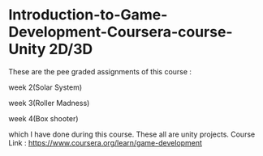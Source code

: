 # Introduction-to-Game-Development-Coursera-course- Unity 2D/3D
These are the pee graded assignments of this course :

week 2(Solar System)

week 3(Roller Madness)

week 4(Box shooter)

which I have done during this course.
These all are unity projects.
Course Link : https://www.coursera.org/learn/game-development
